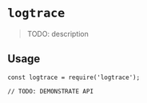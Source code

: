 # `logtrace`

> TODO: description

## Usage

```
const logtrace = require('logtrace');

// TODO: DEMONSTRATE API
```
